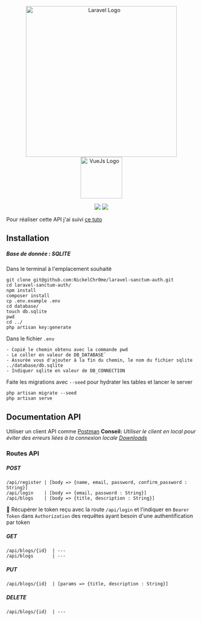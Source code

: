 <p align="center">
    <a href="https://laravel.com" target="_blank">
        <img src="https://raw.githubusercontent.com/laravel/art/master/logo-lockup/5%20SVG/2%20CMYK/1%20Full%20Color/laravel-logolockup-cmyk-red.svg" width="400" alt="Laravel Logo">
    </a>
    <a href="https://vuejs.org/" target="_blank">
        <img src="https://upload.wikimedia.org/wikipedia/commons/thumb/9/95/Vue.js_Logo_2.svg/1200px-Vue.js_Logo_2.svg.png" width="110" alt="VueJs Logo">
    </a>
</p>

<p align="center">
    <img src="https://img.shields.io/badge/OK-back--end-orange">
    <img src="https://img.shields.io/badge/PAS%20OK-front--end-success">
</p>

Pour réaliser cette API j'ai suivi [ce tuto](https://www.positronx.io/build-secure-php-rest-api-in-laravel-with-sanctum-auth/)

## Installation

##### Base de donnée : SQLITE

Dans le terminal à l'emplacement souhaité
```shell=
git clone git@github.com:NickelChr0me/laravel-sanctum-auth.git
cd laravel-sanctum-auth/
npm install
composer install
cp .env.example .env
cd database/
touch db.sqlite
pwd
cd ../
php artisan key:generate
```

Dans le fichier `.env`
```
- Copié le chemin obtenu avec la commande pwd
- Le coller en valeur de DB_DATABASE`
- Assurée vous d'ajouter à la fin du chemin, le nom du fichier sqlite ../database/db.sqlite
- Indiquer sqlite en valeur de DB_CONNECTION
```

Faite les migrations avec `--seed` pour hydrater les tables et lancer le server
```shell=
php artisan migrate --seed
php artisan serve
```

## Documentation API

Utiliser un client API comme [Postman](https://www.postman.com/)
__Conseil:__ _Utiliser le client en local pour éviter des erreurs liées à la connexion locale [Downloads](https://www.postman.com/downloads/)_

### Routes API

##### POST
```
/api/register | [body => {name, email, password, confirm_password : String}]
/api/login    | [body => {email, password : String}]
/api/blogs    | [body => {title, description : String}]
```

:rotating_light: Récupérer le token reçu avec la route `/api/login` et l'indiquer en `Bearer Token` dans `Authorization` des requêtes ayant besoin d'une authentification par token

##### GET
```
/api/blogs/{id}  | ---
/api/blogs       | ---
```

##### PUT
```
/api/blogs/{id}  | [params => {title, description : String}]
```

##### DELETE
```
/api/blogs/{id}  | ---
```
